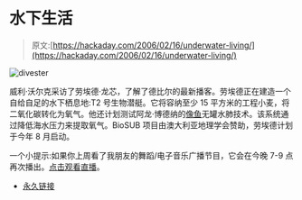 # 水下生活

> 原文:[https://hackaday.com/2006/02/16/underwater-living/](https://hackaday.com/2006/02/16/underwater-living/)

![divester](../Images/7c5a8cba22828567dd95a4a728a6cbfb.png)

威利·沃尔克采访了劳埃德·龙芯，了解了德比尔的最新播客。劳埃德正在建造一个自给自足的水下栖息地:T2 号生物潜艇。它将容纳至少 15 平方米的工程小麦，将二氧化碳转化为氧气。他还计划测试阿龙·博德纳的[像鱼](http://www.likeafish.biz/)无罐水肺技术。该系统通过降低海水压力来提取氧气。BioSUB 项目由澳大利亚地理学会赞助，劳埃德计划于今年 8 月启动。

一个小提示:如果你上周看了我朋友的舞蹈/电子音乐广播节目，它会在今晚 7-9 点再次播出。[点击观看直播](mms://129.93.142.9)。

*   [永久链接](http://www.divester.com/2006/02/16/divester-podcast-3-interview-with-lloyd-godson/)